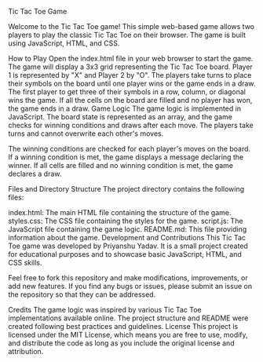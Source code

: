 Tic Tac Toe Game

Welcome to the Tic Tac Toe game! This simple web-based game allows two players to play the classic Tic Tac Toe on their browser. The game is built using JavaScript, HTML, and CSS.

How to Play
Open the index.html file in your web browser to start the game.
The game will display a 3x3 grid representing the Tic Tac Toe board.
Player 1 is represented by "X" and Player 2 by "O".
The players take turns to place their symbols on the board until one player wins or the game ends in a draw.
The first player to get three of their symbols in a row, column, or diagonal wins the game.
If all the cells on the board are filled and no player has won, the game ends in a draw.
Game Logic
The game logic is implemented in JavaScript. The board state is represented as an array, and the game checks for winning conditions and draws after each move. The players take turns and cannot overwrite each other's moves.

The winning conditions are checked for each player's moves on the board. If a winning condition is met, the game displays a message declaring the winner. If all cells are filled and no winning condition is met, the game declares a draw.

Files and Directory Structure
The project directory contains the following files:

index.html: The main HTML file containing the structure of the game.
styles.css: The CSS file containing the styles for the game.
script.js: The JavaScript file containing the game logic.
README.md: This file providing information about the game.
Development and Contributions
This Tic Tac Toe game was developed by Priyanshu Yadav. It is a small project created for educational purposes and to showcase basic JavaScript, HTML, and CSS skills.

Feel free to fork this repository and make modifications, improvements, or add new features. If you find any bugs or issues, please submit an issue on the repository so that they can be addressed.

Credits
The game logic was inspired by various Tic Tac Toe implementations available online.
The project structure and README were created following best practices and guidelines.
License
This project is licensed under the MIT License, which means you are free to use, modify, and distribute the code as long as you include the original license and attribution.
